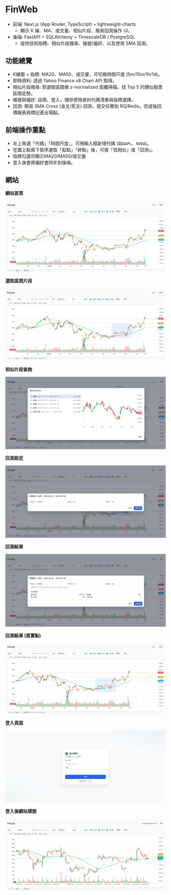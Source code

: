 # FinWeb

- 前端: Next.js (App Router, TypeScript) + lightweight-charts
  - 顯示 K 線、MA、成交量、相似片段、簡易回測操作 UI。
- 後端: FastAPI + SQLAlchemy + TimescaleDB / PostgreSQL
  - 提供技術指標、相似片段搜尋、帳號/偏好、以及使用 SMA 回測。

## 功能總覽
- K線圖 + 指標: MA20、MA50、成交量，可切換時間尺度 (5m/15m/1h/1d)。
- 即時資料: 透過 Yahoo Finance v8 Chart API 取得。
- 相似片段搜尋: 對選取區間做 z-normalized 距離掃描，找 Top 5 的類似股票區間走勢。
- 帳號與偏好: 註冊、登入，儲存使用者的代碼清單與指標選擇。
- 回測: 簡易 SMA Cross (金叉/死叉) 回測，提交任務到 RQ/Redis，完成後回傳報表與標記進出場點。

## 前端操作重點
- 左上角選「代碼」「時間尺度」，可用輸入框新增代碼 (如`AAPL`、`NVDA`)。
- 在圖上點兩下依序選取「起點」「終點」後，可按「找相似」或「回測」。
- 指標勾選可顯示MA20/MA50/成交量
- 登入後會將偏好會同步到後端。

## 網站


**網站首頁**

![1](image/1.png)

**選取區間片段**

![2](image/2.png)

**相似片段查詢**

![3](image/3.png)

**回測設定**

![4](image/4.png)

**回測結果**

![5](image/5.png)

**回測結果 (買賣點)**

![6](image/6.png)

**登入頁面**

![7](image/7.png)

**登入後網站樣貌**

![8](image/8.png)


